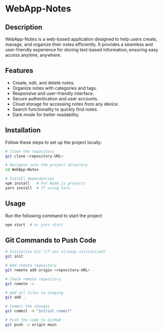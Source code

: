 # WebApp-Notes

## Description
WebApp-Notes is a web-based application designed to help users create, manage, and organize their notes efficiently. It provides a seamless and user-friendly experience for storing text-based information, ensuring easy access anytime, anywhere.

## Features
- Create, edit, and delete notes.
- Organize notes with categories and tags.
- Responsive and user-friendly interface.
- Secure authentication and user accounts.
- Cloud storage for accessing notes from any device.
- Search functionality to quickly find notes.
- Dark mode for better readability.



## Installation
Follow these steps to set up the project locally:

```sh
# Clone the repository
git clone <repository-URL>

# Navigate into the project directory
cd WebApp-Notes

# Install dependencies
npm install   # For Node.js projects
yarn install  # If using Yarn
```

## Usage
Run the following command to start the project:

```sh
npm start  # or yarn start
```

## Git Commands to Push Code
```sh
# Initialize Git (if not already initialized)
git init

# Add remote repository
git remote add origin <repository-URL>

# Check remote repository
git remote -v

# Add all files to staging
git add .

# Commit the changes
git commit -m "Initial commit"

# Push the code to GitHub
git push -u origin main
```


